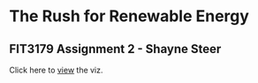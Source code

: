 # The Rush for Renewable Energy
## FIT3179 Assignment 2 - Shayne Steer

Click here to [view](https://sjsteer.github.io/FIT3179-Assignment2/) the viz.